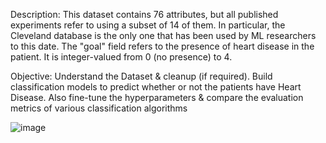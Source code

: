 Description: This dataset contains 76 attributes, but all published experiments refer to using a subset of 14 of them. In particular, the Cleveland database is the only one that has been used by ML researchers to this date. The "goal" field refers to the presence of heart disease in the patient. It is integer-valued from 0 (no presence) to 4.

Objective: Understand the Dataset & cleanup (if required). Build classification models to predict whether or not the patients have Heart Disease. Also fine-tune the hyperparameters & compare the evaluation metrics of various classification algorithms

   ![image](https://github.com/user-attachments/assets/f930c26e-93e8-44b1-9533-582f8aabc48b)
